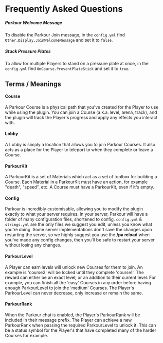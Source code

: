 Frequently Asked Questions
======

##### Parkour Welcome Message

To disable the Parkour Join message, in the `config.yml` find `Other.Display.JoinWelcomeMessage` and set it to `false`.

##### Stuck Pressure Plates

To allow for multiple Players to stand on a pressure plate at once, in the `config.yml` find `OnCourse.PreventPlateStick` and set it to `true`.

## Terms / Meanings

#### Course

A Parkour Course is a physical path that you've created for the Player to use while using the plugin. You can join a Course (a.k.a. level, arena, track), and the plugin will track the Player's progress and apply any effects you interact with.

#### Lobby

A Lobby is simply a location that allows you to join Parkour Courses. It also acts as a place for the Player to teleport to when they complete or leave a Course.

#### ParkourKit

A ParkourKit is a set of Materials which act as a set of toolbox for building a Course. Each Material in a ParkourKit must have an action, for example "death", "speed", etc. A Course must have a ParkourKit, even if it's empty.

#### Config

Parkour is incredibly customisable, allowing you to modify the plugin exactly to what your server requires. In your server, Parkour will have a folder of many configuration files, shortened to config. `config.yml` & `strings.yml` are the only files we suggest you edit, unless you know what you're doing. Some server implementations don't save the changes upon restarting the server, so we highly suggest you use the **/pa reload** when you've made any config changes, then you'll be safe to restart your server without losing any changes.

#### ParkourLevel

A Player can earn levels will unlock new Courses for them to join. An example is 'course2' will be locked until they complete 'course1'. The reward can either be an exact level, or an addition to their current level. For example, you can finish all the 'easy' Courses in any order before having enough ParkourLevel to join the 'medium' Courses. The Player's ParkourLevel can never decrease, only increase or remain the same.

#### ParkourRank

When the Parkour chat is enabled, the Player's ParkourRank will be included in their message prefix. The Player can achieve a new ParkourRank when passing the required ParkourLevel to unlock it. This can be a status symbol for the Player's that have completed many of the harder Courses for example.
